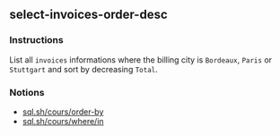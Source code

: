 ## select-invoices-order-desc

### Instructions

List all `invoices` informations where the billing city is `Bordeaux`, `Paris` or `Stuttgart` and sort by decreasing `Total`.

### Notions

- [sql.sh/cours/order-by](https://sql.sh/cours/order-by)
- [sql.sh/cours/where/in](https://sql.sh/cours/where/in)
